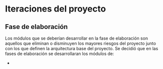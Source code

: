Iteraciones del proyecto
========================

Fase de elaboración
-------------------

Los módulos que se deberían desarrollar en la fase de elaboración son 
aquellos que eliminan o disminuyen los mayores riesgos del proyecto
junto con los que definen la arquitectura base del proyecto. Se decidió
que en las fases de elaboración se desarrollaran los módulos  de:

* 
